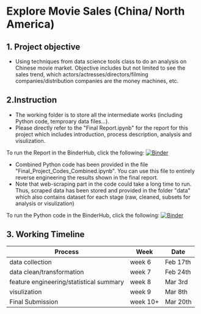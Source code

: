 # Explore Movie Sales (China/ North America)


## 1. Project objective
- Using techniques from data science tools class to do an analysis on Chinese movie market. Objective includes but not limited to see the sales trend, which actors/actresses/directors/filming companies/distribution companies are the money machines, etc. 

## 2.Instruction
- The working folder is to store all the intermediate works (including Python code, temproary data files...).
- Please directly refer to the "Final Report.ipynb" for the report for this project which includes introduction, process description, analysis and visulization.

To run the Report in the BinderHub, click the following:
[![Binder](https://mybinder.org/badge_logo.svg)](https://mybinder.org/v2/gh/quciet/COMP4447_project.git/FINAL_PROJECT?filepath=Final%20Report.ipynb)

- Combined Python code has been provided in the file "Final_Project_Codes_Combined.ipynb". You can use this file to entirely reverse engineering the results shown in the final report. 
- Note that web-scraping part in the code could take a long time to run. Thus, scraped data has been stored and provided in the folder "data" which also contains dataset for each stage (raw, cleaned, subsets for analysis or visulization)

To run the Python code in the BinderHub, click the following:
[![Binder](https://mybinder.org/badge_logo.svg)](https://mybinder.org/v2/gh/quciet/COMP4447_project.git/FINAL_PROJECT?filepath=Final_Project_Codes_Combined.ipynb)

## 3. Working Timeline

| Process | Week | Date |
|-----------------------------------------|--------|----------|
| data collection | week 6 | Feb 17th |
| data clean/transformation | week 7 | Feb 24th |
| feature engineering/statistical summary | week 8 | Mar 3rd |
| visulization | week 9 | Mar 8th  |
| Final Submission | week 10+ | Mar 20th  |

